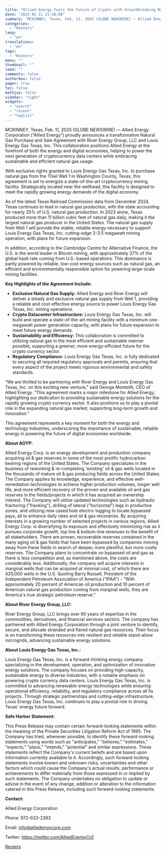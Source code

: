 ```yaml
---
title: "Allied Energy Fuels the Future of Crypto with Groundbreaking Natural Gas Agreement"
date: "2025-02-11 21:30:00"
summary: "MCKINNEY, Texas, Feb. 11, 2025 (GLOBE NEWSWIRE) — Allied Energy Corporation (“Allied Energy”) proudly announces a transformative Natural Gas Purchase and Sale Agreement with River Energy Group, LLC and Louis Energy Gas Texas, Inc. This collaboration positions Allied Energy at the forefront of both the energy and digital economies, helping..."
categories:
  - "Reuters"
lang:
  - "en"
translations:
  - "en"
tags:
  - "Reuters"
menu: ""
thumbnail: ""
lead: ""
comments: false
authorbox: false
pager: true
toc: false
mathjax: false
sidebar: "right"
widgets:
  - "search"
  - "recent"
  - "taglist"
---
```


MCKINNEY, Texas, Feb. 11, 2025 (GLOBE NEWSWIRE) — Allied Energy Corporation (“Allied Energy”) proudly announces a transformative Natural Gas Purchase and Sale Agreement with River Energy Group, LLC and Louis Energy Gas Texas, Inc. This collaboration positions Allied Energy at the forefront of both the energy and digital economies, helping to power the next generation of cryptocurrency data centers while embracing sustainable and efficient natural gas usage.

With exclusive rights granted to Louis Energy Gas Texas, Inc. to purchase natural gas from the Thiel Well 1 in Washington County, Texas, this agreement is set to energize a state-of-the-art cryptocurrency mining facility. Strategically located near the wellhead, this facility is designed to meet the rapidly growing energy demands of the digital economy.

As of the latest Texas Railroad Commission data from December 2024, Texas continues to lead in natural gas production, with the state accounting for nearly 25% of U.S. natural gas production. In 2023 alone, Texas produced more than 11 billion cubic feet of natural gas daily, making it the largest natural gas producer in the United States. The natural gas supply from Well 1 will provide the stable, reliable energy necessary to support Louis Energy Gas Texas, Inc. cutting-edge 2-3.5 megawatt mining operation, with plans for future expansion.

In addition, according to the Cambridge Centre for Alternative Finance, the U.S. is the world leader in Bitcoin mining, with approximately 37% of the global hash rate coming from U.S.-based operations. This dominance is partly powered by reliable, low-cost energy sources such as natural gas, an efficient and environmentally responsible option for powering large-scale mining facilities.

**Key Highlights of the Agreement Include:**

* **Exclusive Natural Gas Supply:** Allied Energy and River Energy will deliver a steady and exclusive natural gas supply from Well 1, providing a reliable and cost-effective energy source to power Louis Energy Gas Texas, Inc. mining operations.
* **Crypto Datacenter Infrastructure:** Louis Energy Gas Texas, Inc. will build and operate a state-of-the-art mining facility with a minimum one-megawatt power generation capacity, with plans for future expansion to meet future energy demands.
* **Sustainability and Efficiency:** This collaboration is committed to utilizing natural gas in the most efficient and sustainable manner possible, supporting a greener, more energy-efficient future for the crypto currency sector.
* **Regulatory Compliance:** Louis Energy Gas Texas, Inc. is fully dedicated to securing all required regulatory approvals and permits, ensuring that every aspect of the project meets rigorous environmental and safety standards.

“We are thrilled to be partnering with River Energy and Louis Energy Gas Texas, Inc. on this exciting new venture,” said George Monteith, CEO of Allied Energy. “This agreement marks a major milestone for Allied Energy, highlighting our dedication to providing sustainable energy solutions for the rapidly growing crypto currency sector. It also positions us to play a pivotal role in the expanding natural gas market, supporting long-term growth and innovation.”

This agreement represents a key moment for both the energy and technology industries, underscoring the importance of sustainable, reliable energy in powering the future of digital economies worldwide.

**About AGYP:**

Allied Energy Corp. is an energy development and production company acquiring oil & gas reserves in some of the most prolific hydrocarbon bearing regions of the United States. The Company specializes in the business of reworking & re-completing 'existing' oil & gas wells located in the thousands of mature oil & gas producing fields across the United States. The Company applies its knowledge, experience, and effective well-remediation technologies to achieve higher production volumes, longer well life, and more efficient recovery of the proven and available oil and gas reserves in the fields/projects in which it has acquired an ownership interest. The Company will utilize updated technologies such as hydraulic fracturing ("fracking"), drilling of lateral ("horizontal") legs in productive zones, and utilizing new cased hole electric logging to locate bypassed pays, all to enhance daily rates and oil & gas recoveries. By acquiring interests in a growing number of selected projects in various regions, Allied Energy Corp. is diversifying its exposure and effectively minimizing risk as it pursues corporate growth, top line & bottom-line revenues to the benefit of all stakeholders. There are proven, recoverable reserves contained in the many aging oil & gas fields that have been bypassed by companies moving away from these fields in search of deeper, more plentiful, but more costly reserves. The Company plans to concentrate on bypassed oil and gas as there is less competition and, as mentioned above, the costs are considerably less. Additionally, the company will acquire interests in marginal wells that can be acquired at minimal cost, of which there are 420,000 wells in the U.S. Quoting Barry Russell, President of the Independent Petroleum Association of America ("IPAA") - "With approximately 20 percent of American oil production and 10 percent of American natural gas production coming from marginal wells, they are America's true strategic petroleum reserve.”

**About River Energy Group, LLC:**

River Energy Group, LLC brings over 90 years of expertise in the commodities, derivatives, and financial services sectors. The company has partnered with Allied Energy Corporation through a joint venture to identify, secure, and allocate stranded and flared natural gas resources. Their focus is on transforming these resources into resilient and reliable stand-alone microgrids, advancing sustainable energy solutions.

**About Louis Energy Gas Texas, Inc.:**

Louis Energy Gas Texas, Inc. is a forward-thinking energy company specializing in the development, operation, and optimization of innovative energy solutions. The company focuses on providing high-capacity, sustainable energy to diverse industries, with a notable emphasis on powering crypto currency data centers. Louis Energy Gas Texas, Inc. is committed to advancing renewable energy technologies while ensuring operational efficiency, reliability, and regulatory compliance across all its projects. Through strategic partnerships and cutting-edge infrastructure, Louis Energy Gas Texas, Inc. continues to play a pivotal role in driving Texas’ energy future forward.

**Safe Harbor Statement:**

This Press Release may contain certain forward-looking statements within the meaning of the Private Securities Litigation Reform Act of 1995. The Company has tried, whenever possible, to identify these forward-looking statements using words such as "anticipates," "believes," "estimates," "expects," "plans," "intends," "potential" and similar expressions. These statements reflect the Company's current beliefs and are based upon information currently available to it. Accordingly, such forward-looking statements involve known and unknown risks, uncertainties and other factors which could cause the Company's actual results, performance or achievements to differ materially from those expressed in or implied by such statements. The Company undertakes no obligation to update or advise in the event of any change, addition or alteration to the information catered in this Press Release, including such forward-looking statements.

**Contact:**

Allied Energy Corporation

Phone: 972-632-2393

Email: info@alliedengycorp.com

Twitter: https://twitter.com/AlliedEnergyCo1

[Reuters](https://www.tradingview.com/news/reuters.com,2025-02-11:newsml_GNX6FB1L0:0-allied-energy-fuels-the-future-of-crypto-with-groundbreaking-natural-gas-agreement/)
